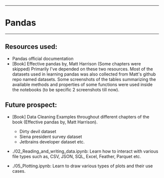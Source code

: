 -------------------------
# Pandas
--------------------------

## Resources used:
- Pandas official documentation
- [Book] Effective pandas by, Matt Harrison (Some chapters were skipped)
Primarily I've depended on these two resources. Most of the datasets used in learning pandas was also collected from Matt's github repo named datasets. Some screenshots of the tables summarizing the available methods and properties of some functions were used inside the notebooks (to be specific 2 screenshots till now).

## Future prospect:
- [Book] Data Cleaning Examples throughout different chapters of the book (Effective pandas by, Matt Harrison).
    - Dirty devil dataset
    - Siena president survey dataset
    - Jetbrains developer dataset etc.

- ./02_Reading_and_writing_data.ipynb: Learn how to interact with various file types such as, CSV, JSON, SQL, Excel, Feather, Parquet etc.

- ./05_Plotting.ipynb: Learn to draw various types of plots and their use cases.